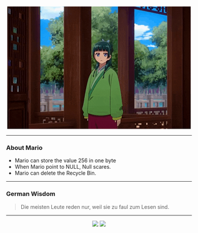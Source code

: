 <p align="center">
  <img src="assets/maomao.gif" />
</p>

---

### About Mario
- Mario can store the value 256 in one byte
- When Mario point to NULL, Null scares.
- Mario can delete the Recycle Bin.

---

### German Wisdom
> Die meisten Leute reden nur, weil sie zu faul zum Lesen sind.

---

<p align="center">
  <a>
    <img height="180em" src="https://github-readme-stats-eight-theta.vercel.app/api?username=Torfkopp&show_icons=true&theme=dark&include_all_commits=true&count_private=true"/>
  </a>
  <a href="https://github.com/Torfkopp?tab=repositories">
    <img height="180em" src="https://github-readme-stats-eight-theta.vercel.app/api/top-langs/?username=torfkopp&layout=compact&theme=dark&langs_count=8&hide=java"/>
  </a>
</p>
